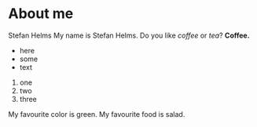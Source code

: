 # About me

Stefan Helms
My name is Stefan Helms.
Do you like *coffee* or *tea*? 
**Coffee.**

* here
* some
* text

1. one
2. two
3. three

My favourite color is green.
My favourite food is salad.
